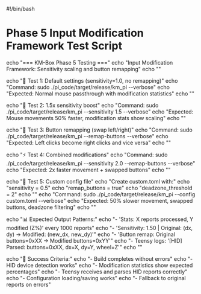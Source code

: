 #!/bin/bash
# Phase 5 Input Modification Framework Test Script

echo "=== KM-Box Phase 5 Testing ==="
echo "Input Modification Framework: Sensitivity scaling and button remapping"
echo ""

echo "🔧 Test 1: Default settings (sensitivity=1.0, no remapping)"
echo "Command: sudo ./pi_code/target/release/km_pi --verbose"
echo "Expected: Normal mouse passthrough with modification statistics"
echo ""

echo "🚀 Test 2: 1.5x sensitivity boost"
echo "Command: sudo ./pi_code/target/release/km_pi --sensitivity 1.5 --verbose"
echo "Expected: Mouse movements 50% faster, modification stats show scaling"
echo ""

echo "🔄 Test 3: Button remapping (swap left/right)"
echo "Command: sudo ./pi_code/target/release/km_pi --remap-buttons --verbose"
echo "Expected: Left clicks become right clicks and vice versa"
echo ""

echo "⚡ Test 4: Combined modifications"
echo "Command: sudo ./pi_code/target/release/km_pi --sensitivity 2.0 --remap-buttons --verbose"
echo "Expected: 2x faster movement + swapped buttons"
echo ""

echo "📝 Test 5: Custom config file"
echo "Create custom.toml with:"
echo "sensitivity = 0.5"
echo "remap_buttons = true"
echo "deadzone_threshold = 2"
echo ""
echo "Command: sudo ./pi_code/target/release/km_pi --config custom.toml --verbose"
echo "Expected: 50% slower movement, swapped buttons, deadzone filtering"
echo ""

echo "📊 Expected Output Patterns:"
echo "- 'Stats: X reports processed, Y modified (Z%)' every 1000 reports"
echo "- 'Sensitivity: 1.50 | Original: (dx, dy) -> Modified: (new_dx, new_dy)'"
echo "- 'Button remap: Original buttons=0xXX -> Modified buttons=0xYY'"
echo "- Teensy logs: '[HID] Parsed: buttons=0xXX, dx=X, dy=Y, wheel=Z'"
echo ""

echo "🎯 Success Criteria:"
echo "- Build completes without errors"
echo "- HID device detection works"
echo "- Modification statistics show expected percentages"
echo "- Teensy receives and parses HID reports correctly"
echo "- Configuration loading/saving works"
echo "- Fallback to original reports on errors"
